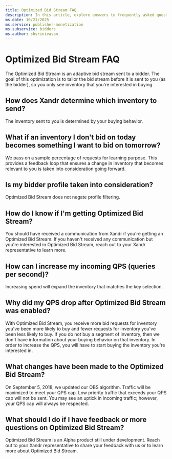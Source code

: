 ```yaml
---
title: Optimized Bid Stream FAQ
description: In this article, explore answers to frequently asked questions (FAQs) about optimized bid stream.
ms.date: 10/21/2025
ms.service: publisher-monetization
ms.subservice: bidders
ms.author: shsrinivasan
---
```


# Optimized Bid Stream FAQ

The Optimized Bid Stream is an adaptive bid stream sent to a bidder. The goal of this optimization is to tailor the bid stream before it is sent to you (as the bidder), so you only see inventory that you're interested in buying.

## How does Xandr determine which inventory to send?

The inventory sent to you is determined by your buying behavior.

## What if an inventory I don't bid on today becomes something I want to bid on tomorrow?

We pass on a sample percentage of requests for learning purpose. This provides a feedback loop that ensures a change in inventory that becomes relevant to you is taken into consideration going forward.

## Is my bidder profile taken into consideration?

Optimized Bid Stream does not negate profile filtering.

## How do I know if I'm getting Optimized Bid Stream?

You should have received a communication from Xandr if you're getting an Optimized Bid Stream. If you haven't received any communication but you're interested in Optimized Bid Stream, reach out to your Xandr representative to learn more.

## How can I increase my incoming QPS (queries per second)?

Increasing spend will expand the inventory that matches the key selection.

## Why did my QPS drop after Optimized Bid Stream was enabled?

With Optimized Bid Stream, you receive more bid requests for inventory you've been more likely to buy and fewer requests for inventory you've been less likely to buy. If you do not buy a segment of inventory, then we don't have information about your buying behavior on that inventory. In order to increase the QPS, you will have to start buying the inventory you're interested in.

## What changes have been made to the Optimized Bid Stream?

On September 5, 2018, we updated our OBS algorithm. Traffic will be maximized to meet your QPS cap. Low priority traffic that exceeds your QPS cap will not be sent. You may see an uptick in incoming traffic; however, your QPS cap will always be respected.

## What should I do if I have feedback or more questions on Optimized Bid Stream?

Optimized Bid Stream is an Alpha product still under development. Reach out to your Xandr representative to share your feedback with us or to learn more about Optimized Bid Stream.
